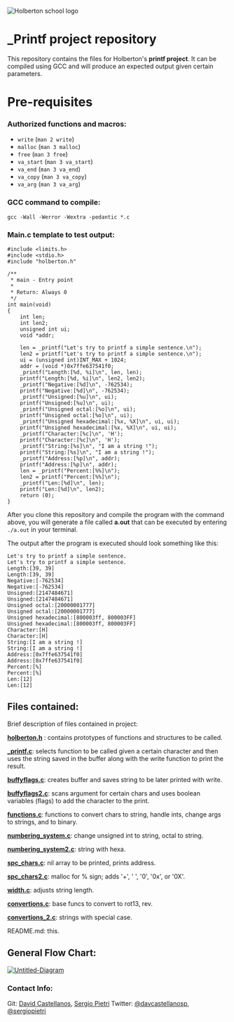 ![Holberton school logo](https://secure.meetupstatic.com/photos/event/b/c/5/6/highres_475548214.jpeg)
# _Printf project repository

This repository contains the files for Holberton's **printf project**. It can be compiled using GCC and will produce an expected output given certain parameters.

# Pre-requisites

### Authorized functions and macros:
-   `write`  (`man 2 write`)
-   `malloc`  (`man 3 malloc`)
-   `free`  (`man 3 free`)
-   `va_start`  (`man 3 va_start`)
-   `va_end`  (`man 3 va_end`)
-   `va_copy`  (`man 3 va_copy`)
-   `va_arg`  (`man 3 va_arg`)

### GCC command to compile:
```
gcc -Wall -Werror -Wextra -pedantic *.c
```

### Main.c template to test output:
```
#include <limits.h>
#include <stdio.h>
#include "holberton.h"

/**
 * main - Entry point
 *
 * Return: Always 0
 */
int main(void)
{
    int len;
    int len2;
    unsigned int ui;
    void *addr;

    len = _printf("Let's try to printf a simple sentence.\n");
    len2 = printf("Let's try to printf a simple sentence.\n");
    ui = (unsigned int)INT_MAX + 1024;
    addr = (void *)0x7ffe637541f0;
    _printf("Length:[%d, %i]\n", len, len);
    printf("Length:[%d, %i]\n", len2, len2);
    _printf("Negative:[%d]\n", -762534);
    printf("Negative:[%d]\n", -762534);
    _printf("Unsigned:[%u]\n", ui);
    printf("Unsigned:[%u]\n", ui);
    _printf("Unsigned octal:[%o]\n", ui);
    printf("Unsigned octal:[%o]\n", ui);
    _printf("Unsigned hexadecimal:[%x, %X]\n", ui, ui);
    printf("Unsigned hexadecimal:[%x, %X]\n", ui, ui);
    _printf("Character:[%c]\n", 'H');
    printf("Character:[%c]\n", 'H');
    _printf("String:[%s]\n", "I am a string !");
    printf("String:[%s]\n", "I am a string !");
    _printf("Address:[%p]\n", addr);
    printf("Address:[%p]\n", addr);
    len = _printf("Percent:[%%]\n");
    len2 = printf("Percent:[%%]\n");
    _printf("Len:[%d]\n", len);
    printf("Len:[%d]\n", len2);
    return (0);
}
```

After you clone this repository and compile the program with the command above, you will generate a file called **a.out** that can be executed by entering  ```./a.out``` in your terminal.

The output after the program is executed should look something like this:
```
Let's try to printf a simple sentence.
Let's try to printf a simple sentence.
Length:[39, 39]
Length:[39, 39]
Negative:[-762534]
Negative:[-762534]
Unsigned:[2147484671]
Unsigned:[2147484671]
Unsigned octal:[20000001777]
Unsigned octal:[20000001777]
Unsigned hexadecimal:[800003ff, 800003FF]
Unsigned hexadecimal:[800003ff, 800003FF]
Character:[H]
Character:[H]
String:[I am a string !]
String:[I am a string !]
Address:[0x7ffe637541f0]
Address:[0x7ffe637541f0]
Percent:[%]
Percent:[%]
Len:[12]
Len:[12]
```

## Files contained:

Brief description of files contained in project:

[**holberton.h**](./holberton.h) : contains prototypes of functions and structures to be called.

[**_printf.c**](./_printf.c): selects function to be called given a certain character and then uses the string saved in the buffer along with the write function to print the result. 

[**buffyflags.c**](./buffyflags.c):  creates buffer and saves string to be later printed with write.

[**buffyflags2.c**](./buffyflags2.c): scans argument for certain chars and uses boolean variables (flags) to add the character to the print.

[**functions.c**](./functions.c): functions to convert chars to string, handle ints, change args to strings, and to binary.

[**numbering_system.c**](./numbering_system.c): change unsigned int to string, octal to string.

[**numbering_system2.c**](./numbering_system2.c): string with hexa.

[**spc_chars.c**](./spc_chars.c): nil array to be printed, prints address.

[**spc_chars2.c**](./spc_chars.c): malloc for % sign; adds '+', '  ', '0', '0x', or '0X'.

[**width.c**](./width.c): adjusts string length.

[**convertions.c**](./convertions.c):  base funcs to convert to rot13, rev.

[**convertions_2.c**](./convertions_2.c):  strings with special case.

README.md: this.

## General Flow Chart:

<a href="https://ibb.co/QpnwmV3"><img src="https://i.ibb.co/mbtWzKV/Untitled-Diagram.png" alt="Untitled-Diagram" border="0"></a>

### Contact Info:
Git: [David Castellanos](https://github.com/davidcastellanos), [Sergio Pietri](https://github.com/Virteip)
Twitter: [@davcastellanosp](https://twitter.com/davcastellanosp), [@sergiopietri](https://twitter.com/sergiopietri)
